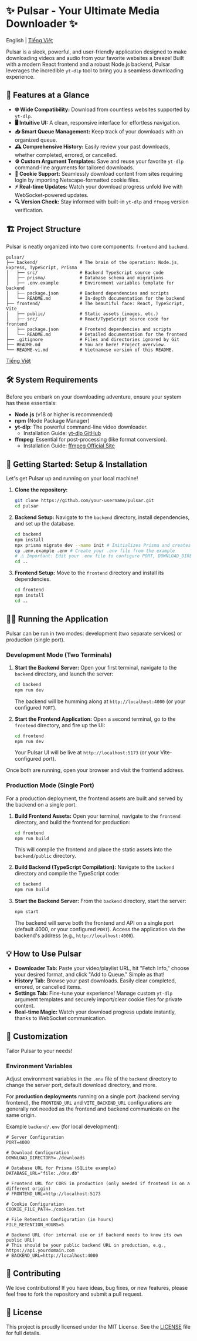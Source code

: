 # ✨ Pulsar - Your Ultimate Media Downloader ✨

English | [Tiếng Việt](README-vi.md)

Pulsar is a sleek, powerful, and user-friendly application designed to make downloading videos and audio from your favorite websites a breeze! Built with a modern React frontend and a robust Node.js backend, Pulsar leverages the incredible `yt-dlp` tool to bring you a seamless downloading experience.

## 🚀 Features at a Glance

-   **🌐 Wide Compatibility:** Download from countless websites supported by `yt-dlp`.
-   **🖥️ Intuitive UI:** A clean, responsive interface for effortless navigation.
-   **📥 Smart Queue Management:** Keep track of your downloads with an organized queue.
-   **🕰️ Comprehensive History:** Easily review your past downloads, whether completed, errored, or cancelled.
-   **⚙️ Custom Argument Templates:** Save and reuse your favorite `yt-dlp` command-line arguments for tailored downloads.
-   **🍪 Cookie Support:** Seamlessly download content from sites requiring login by importing Netscape-formatted cookie files.
-   **⚡ Real-time Updates:** Watch your download progress unfold live with WebSocket-powered updates.
-   **🔍 Version Check:** Stay informed with built-in `yt-dlp` and `ffmpeg` version verification.

## 🏗️ Project Structure

Pulsar is neatly organized into two core components: `frontend` and `backend`.

```
pulsar/
├── backend/                # The brain of the operation: Node.js, Express, TypeScript, Prisma
│   ├── src/                # Backend TypeScript source code
│   ├── prisma/             # Database schema and migrations
│   ├── .env.example        # Environment variables template for backend
│   ├── package.json        # Backend dependencies and scripts
│   └── README.md           # In-depth documentation for the backend
├── frontend/               # The beautiful face: React, TypeScript, Vite
│   ├── public/             # Static assets (images, etc.)
│   ├── src/                # React/TypeScript source code for frontend
│   ├── package.json        # Frontend dependencies and scripts
│   └── README.md           # Detailed documentation for the frontend
├── .gitignore              # Files and directories ignored by Git
├── README.md               # You are here! Project overview.
└── README-vi.md            # Vietnamese version of this README.
```

[Tiếng Việt](README-vi.md)

## 🛠️ System Requirements

Before you embark on your downloading adventure, ensure your system has these essentials:

-   **Node.js** (v18 or higher is recommended)
-   **npm** (Node Package Manager)
-   **yt-dlp**: The powerful command-line video downloader.
    -   Installation Guide: [yt-dlp GitHub](https://github.com/yt-dlp/yt-dlp#installation)
-   **ffmpeg**: Essential for post-processing (like format conversion).
    -   Installation Guide: [ffmpeg Official Site](https://ffmpeg.org/download.html)

## 🚀 Getting Started: Setup & Installation

Let's get Pulsar up and running on your local machine!

1.  **Clone the repository:**
    ```bash
    git clone https://github.com/your-username/pulsar.git
    cd pulsar
    ```

2.  **Backend Setup:**
    Navigate to the `backend` directory, install dependencies, and set up the database.
    ```bash
    cd backend
    npm install
    npx prisma migrate dev --name init # Initializes Prisma and creates your SQLite database
    cp .env.example .env # Create your .env file from the example
    # ⚠️ Important: Edit your .env file to configure PORT, DOWNLOAD_DIRECTORY, FRONTEND_URL, etc.
    cd ..
    ```

3.  **Frontend Setup:**
    Move to the `frontend` directory and install its dependencies.
    ```bash
    cd frontend
    npm install
    cd ..
    ```

## 🏃‍♀️ Running the Application

Pulsar can be run in two modes: development (two separate services) or production (single port).

### Development Mode (Two Terminals)

1.  **Start the Backend Server:**
    Open your first terminal, navigate to the `backend` directory, and launch the server:
    ```bash
    cd backend
    npm run dev
    ```
    The backend will be humming along at `http://localhost:4000` (or your configured `PORT`).

2.  **Start the Frontend Application:**
    Open a second terminal, go to the `frontend` directory, and fire up the UI:
    ```bash
    cd frontend
    npm run dev
    ```
    Your Pulsar UI will be live at `http://localhost:5173` (or your Vite-configured port).

Once both are running, open your browser and visit the frontend address.

### Production Mode (Single Port)

For a production deployment, the frontend assets are built and served by the backend on a single port.

1.  **Build Frontend Assets:**
    Open your terminal, navigate to the `frontend` directory, and build the frontend for production:
    ```bash
    cd frontend
    npm run build
    ```
    This will compile the frontend and place the static assets into the `backend/public` directory.

2.  **Build Backend (TypeScript Compilation):**
    Navigate to the `backend` directory and compile the TypeScript code:
    ```bash
    cd backend
    npm run build
    ```

3.  **Start the Backend Server:**
    From the `backend` directory, start the server:
    ```bash
    npm start
    ```
    The backend will serve both the frontend and API on a single port (default 4000, or your configured `PORT`). Access the application via the backend's address (e.g., `http://localhost:4000`).

## 💡 How to Use Pulsar

-   **Downloader Tab:** Paste your video/playlist URL, hit "Fetch Info," choose your desired format, and click "Add to Queue." Simple as that!
-   **History Tab:** Browse your past downloads. Easily clear completed, errored, or cancelled items.
-   **Settings Tab:** Fine-tune your experience! Manage custom `yt-dlp` argument templates and securely import/clear cookie files for private content.
-   **Real-time Magic:** Watch your download progress update instantly, thanks to WebSocket communication.

## 🎨 Customization

Tailor Pulsar to your needs!

### Environment Variables

Adjust environment variables in the `.env` file of the `backend` directory to change the server port, default download directory, and more.

For **production deployments** running on a single port (backend serving frontend), the `FRONTEND_URL` and `VITE_BACKEND_URL` configurations are generally not needed as the frontend and backend communicate on the same origin.

Example `backend/.env` (for local development):
```
# Server Configuration
PORT=4000

# Download Configuration
DOWNLOAD_DIRECTORY=./downloads

# Database URL for Prisma (SQLite example)
DATABASE_URL="file:./dev.db"

# Frontend URL for CORS in production (only needed if frontend is on a different origin)
# FRONTEND_URL=http://localhost:5173

# Cookie Configuration
COOKIE_FILE_PATH=./cookies.txt

# File Retention Configuration (in hours)
FILE_RETENTION_HOURS=5

# Backend URL (for internal use or if backend needs to know its own public URL)
# This should be your public backend URL in production, e.g., https://api.yourdomain.com
# BACKEND_URL=http://localhost:4000
```

## 👋 Contributing

We love contributions! If you have ideas, bug fixes, or new features, please feel free to fork the repository and submit a pull request.

## 📄 License

This project is proudly licensed under the MIT License. See the [LICENSE](LICENSE) file for full details.